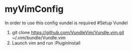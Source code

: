 # myVimConfig
In order to use this config vundel is required
#Setup Vundel
1. git clone https://github.com/VundleVim/Vundle.vim.git ~/.vim/bundle/Vundle.vim
2. Launch vim and run :PluginInstall
